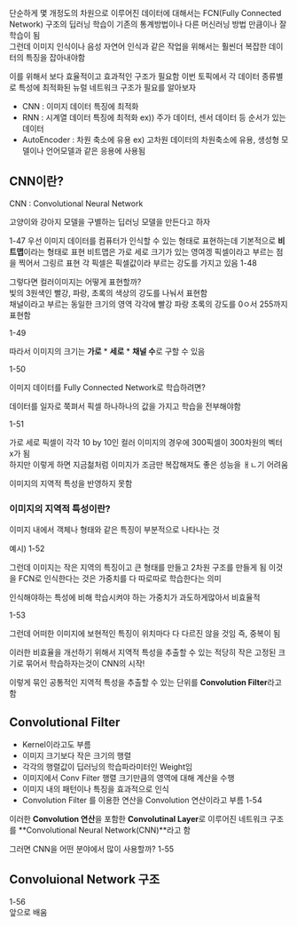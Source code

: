 단순하게 몇 개정도의 차원으로 이루어진 데이터에 대해서는 FCN(Fully Connected Network) 구조의 딥러닝 학습이 기존의 통계방법이나 다른 머신러닝 방법 만큼이나 잘 학습이 됨  
그런데 이미지 인식이나 음성 자연어 인식과 같은 작업을 위해서는 훨씬더 복잡한 데이터의 특징을 잡아내야함  

이를 위해서 보다 효율적이고 효과적인 구조가 필요함 
이번 토픽에서 각 데이터 종류별로 특성에 최적화된 뉴럴 네트워크 구조가 필요를 알아보자  

- CNN : 이미지 데이터 특징에 최적화 
- RNN : 시계열 데이터 특징에 최적화 ex)) 주가 데이터, 센서 데이터 등 순서가 있는 데이터 
- AutoEncoder : 차원 축소에 유용 ex) 고차원 데이터의 차원축소에 유용, 생성형 모델이나 언어모델과 같은 응용에 사용됨 


## CNN이란? 

CNN : Convolutional Neural Network 

고양이와 강아지 모델을 구별하는 딥러닝 모델을 만든다고 하자 

1-47
우선 이미지 데이터를 컴퓨터가 인식할 수 있는 형태로 표현하는데 
기본적으로 **비트맵**이라는 형태로 표현 
비트맵은 가로 세로 크기가 있는 영여겡 픽셀이라고 부르는 점을 찍어서 그링르 표현 
각 픽셀은 픽셀값이라 부르는 강도를 가지고 있음 
1-48

그렇다면 컬러이미지는 어떻게 표현할까?  
빛의 3원색인 빨강, 파랑, 초록의 색상의 강도를 나눠서 표현함  
채널이라고 부르는 동일한 크기의 영역 각각에 빨강 파랑 초록의 강도를 0ㅇ서 255까지 표현함 

1-49

따라서 이미지의 크기는 **가로** * **세로** * **채널 수**로 구할 수 있음 

1-50

이미지 데이터를 Fully Connected Network로 학습하려면?  

데이터를 일자로 쭉펴서 픽셀 하나하나의 값을 가지고 학습을 전부해야함  

1-51

가로 세로 픽셀이 각각 10 by 10인 컬러 이미지의 경우에 300픽셀이 300차원의 벡터 x가 됨  
하지만 이렇게 하면 지금첢처럼 이미지가 조금만 복잡해져도 좋은 성능을 ㅐㄴ기 어려움

이미지의 지역적 특성을 반영하지 못함

### 이미지의 지역적 특성이란? 
이미지 내에서 객체나 형태와 같은 특징이 부분적으로 나타나는 것 

예시) 1-52

그런데 이미지는 작은 지역의 특징이고 큰 형태를 만들고 2차원 구조를 만들게 됨 
이것을 FCN로 인식한다는 것은 가중치를 다 따로따로 학습한다는 의미 

인식해야하는 특성에 비해 학습시켜야 하는 가중치가 과도하게많아서 비효율적  

1-53

그런데 어떠한 이미지에 보현적인 특징이 위치마다 다 다르진 않을 것임 즉, 중복이 됨 

이러한 비효율을 개선하기 위해서 지역적 특성을 추출할 수 있는 적당히 작은 고정된 크기로 묶어서 학습하자는것이 CNN의 시작! 

이렇게 묶인 공통적인 지역적 특성을 추출할 수 있는 단위를 **Convolution Filter**라고 함 

## Convolutional Filter
- Kernel이라고도 부름
- 이미지 크기보다 작은 크기의 행렬 
- 각각의 행렬값이 딥러닝의 학습파라미터인 Weight임 
- 이미지에서 Conv Filter 행렬 크기만큼의 영역에 대해 계산을 수행
- 이미지 내의 패턴이나 특징을 효과적으로 인식 
- Convolution Filter 를 이용한 연산을 Convolution 연산이라고 부름 
1-54

이러한 **Convolution 연산**을 포함한 **Convolutinal Layer**로 이루어진 네트워크 구조를 **Convolutional Neural Network(CNN)**라고 함 

그러면 CNN을 어떤 분야에서 많이 사용할까?
1-55

## Convoluional Network 구조 

1-56  
앞으로 배움 

